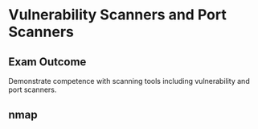 # Vulnerability Scanners and Port Scanners

## Exam Outcome

Demonstrate competence with scanning tools including vulnerability and port scanners.

## nmap

